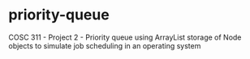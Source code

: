 # priority-queue
COSC 311 - Project 2 - Priority queue using ArrayList storage of Node objects to simulate job scheduling in an operating system
